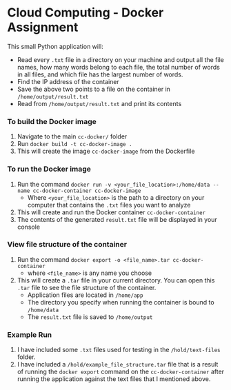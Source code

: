 # Cloud Computing - Docker Assignment

This small Python application will:
- Read every `.txt` file in a directory on your machine and output all the file names, how many words belong to each file, the total number of words in all files, and which file has the largest number of words.
- Find the IP address of the container
- Save the above two points to a file on the container in `/home/output/result.txt`
- Read from `/home/output/result.txt` and print its contents


### To build the Docker image
1. Navigate to the main `cc-docker/` folder
2. Run `docker build -t cc-docker-image .`
3. This will create the image `cc-docker-image` from the Dockerfile


### To run the Docker image
1. Run the command `docker run
-v <your_file_location>:/home/data
--name cc-docker-container
cc-docker-image` 
    - Where `<your_file_location>` is the path to a directory on your computer that contains the `.txt` files you want to analyze
2. This will create and run the Docker container `cc-docker-container`
3. The contents of the generated `result.txt` file will be displayed in your console


### View file structure of the container
1. Run the command `docker export -o <file_name>.tar cc-docker-container`
    - where `<file_name>` is any name you choose
2. This will create a `.tar` file in your current directory. You can open this `.tar` file to see the file structure of the container.
    - Application files are located in `/home/app`
    - The directory you specify when running the container is bound to `/home/data`
    - The `result.txt` file is saved to `/home/output`
    

### Example Run
1. I have included some `.txt` files used for testing in the `/hold/text-files` folder.
2. I have included a `/hold/example_file_structure.tar` file that is a result of running the `docker export` command on the `cc-docker-container` after running the application against the text files that I mentioned above.
